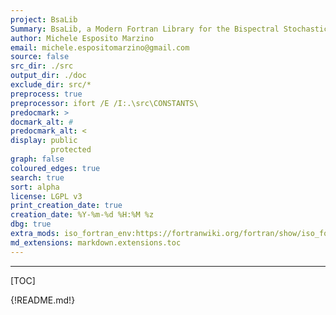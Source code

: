 ```yaml
---
project: BsaLib
Summary: BsaLib, a Modern Fortran Library for the Bispectral Stochastic Analysis.
author: Michele Esposito Marzino
email: michele.espositomarzino@gmail.com
source: false
src_dir: ./src
output_dir: ./doc
exclude_dir: src/*
preprocess: true
preprocessor: ifort /E /I:.\src\CONSTANTS\
predocmark: >
docmark_alt: #
predocmark_alt: <
display: public
         protected
graph: false
coloured_edges: true
search: true
sort: alpha
license: LGPL v3
print_creation_date: true
creation_date: %Y-%m-%d %H:%M %z
dbg: true
extra_mods: iso_fortran_env:https://fortranwiki.org/fortran/show/iso_fortran_env
md_extensions: markdown.extensions.toc
---
```


--------------------

[TOC]

{!README.md!}
